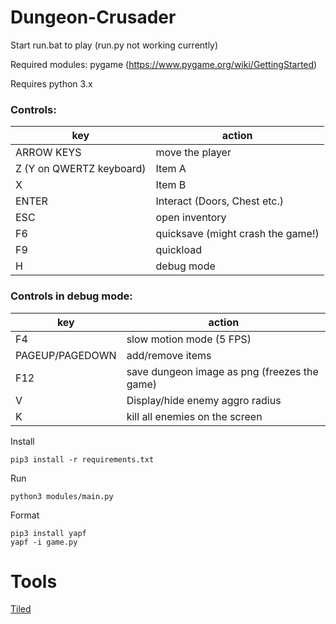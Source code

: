 # Dungeon-Crusader

Start run.bat to play (run.py not working currently)

Required modules: pygame (https://www.pygame.org/wiki/GettingStarted)

Requires python 3.x

### Controls:
| key | action|
|-----|-------|
| ARROW KEYS| move the player|
| Z (Y on QWERTZ keyboard)| Item A |
| X | Item B |
| ENTER | Interact (Doors, Chest etc.) |
| ESC | open inventory |
| F6 | quicksave (might crash the game!)|
| F9| quickload |
| H | debug mode |

### Controls in debug mode:
| key | action|
|-----|-------|
|F4 | slow motion mode (5 FPS)|
|PAGEUP/PAGEDOWN | add/remove items|
|F12 | save dungeon image as png (freezes the game) |
| V | Display/hide enemy aggro radius|
| K | kill all enemies on the screen |


Install
```
pip3 install -r requirements.txt 
```

Run

```
python3 modules/main.py
```

Format
```
pip3 install yapf
yapf -i game.py
```

# Tools

[Tiled](https://www.mapeditor.org)
